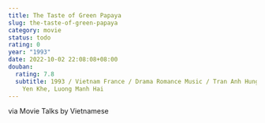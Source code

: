 ```yaml
---
title: The Taste of Green Papaya
slug: the-taste-of-green-papaya
category: movie
status: todo
rating: 0
year: "1993"
date: 2022-10-02 22:08:08+08:00
douban:
  rating: 7.8
  subtitle: 1993 / Vietnam France / Drama Romance Music / Tran Anh Hung / Tran Nu
    Yen Khe, Luong Manh Hai
---
```


via Movie Talks by Vietnamese
